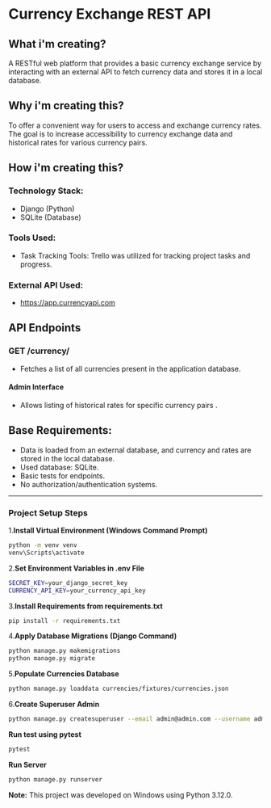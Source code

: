 # Currency Exchange REST API

## What i'm creating?
A RESTful web platform that provides a basic currency exchange service by interacting with an external API to fetch currency data and stores it in a local database.

## Why i'm creating this?
To offer a convenient way for users to access and exchange currency rates. The goal is to increase accessibility to currency exchange data and historical rates for various currency pairs.

## How i'm creating this?
### Technology Stack:
- Django (Python)
- SQLite (Database)

### Tools Used:
- Task Tracking Tools: Trello was utilized for tracking project tasks and progress.

### External API Used:
- https://app.currencyapi.com

## API Endpoints

### GET /currency/
- Fetches a list of all currencies present in the application database.

#### Admin Interface
- Allows listing of historical rates for specific currency pairs    .

## Base Requirements:
- Data is loaded from an external database, and currency and rates are stored in the local database.
- Used database: SQLite.
- Basic tests for endpoints.
- No authorization/authentication systems.

---

### Project Setup Steps

1.**Install Virtual Environment (Windows Command Prompt)**
   ```bash
   python -m venv venv
   venv\Scripts\activate
   ```
   
2.**Set Environment Variables in .env File**
   ```bash
   SECRET_KEY=your_django_secret_key
   CURRENCY_API_KEY=your_currency_api_key
   ```

3.**Install Requirements from requirements.txt**
   ```bash
  pip install -r requirements.txt
   ```

4.**Apply Database Migrations (Django Command)**
   ```bash
  python manage.py makemigrations
  python manage.py migrate
   ```

5.**Populate Currencies Database**
   ```bash
  python manage.py loaddata currencies/fixtures/currencies.json
   ```

6.**Create Superuser Admin**
   ```bash
  python manage.py createsuperuser --email admin@admin.com --username admin
   ```

**Run test using pytest**
   ```bash
  pytest
   ```

**Run Server**
   ```bash
  python manage.py runserver
   ```


**Note:** This project was developed on Windows using Python 3.12.0.